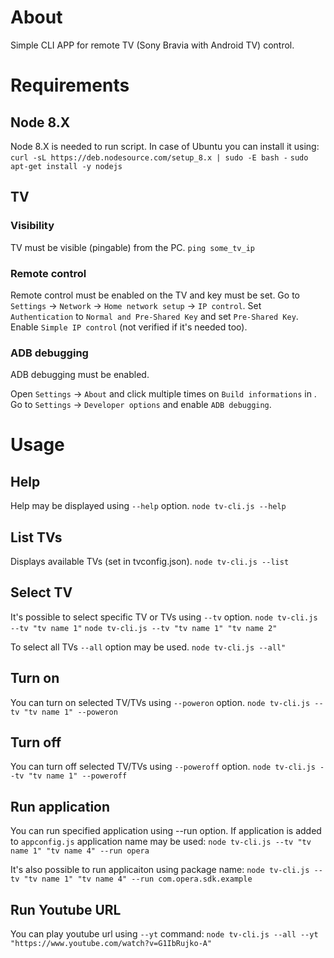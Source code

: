 # About
Simple CLI APP for remote TV (Sony Bravia with Android TV) control.

# Requirements
## Node 8.X
Node 8.X is needed to run script. In case of Ubuntu you can install it using:
`curl -sL https://deb.nodesource.com/setup_8.x | sudo -E bash -`
`sudo apt-get install -y nodejs`
## TV
### Visibility
TV must be visible (pingable) from the PC.
`ping some_tv_ip`
### Remote control
Remote control must be enabled on the TV and key must be set.
Go to `Settings` -> `Network` -> `Home network setup` -> `IP control`.
Set `Authentication` to `Normal and Pre-Shared Key` and set `Pre-Shared Key`.
Enable `Simple IP control` (not verified if it's needed too).

### ADB debugging
ADB debugging must be enabled.

Open `Settings` -> `About` and click multiple times on `Build informations` in .
Go to `Settings` -> `Developer options` and enable `ADB debugging`.

# Usage

## Help
Help may be displayed using `--help` option.
`node tv-cli.js --help`

## List TVs
Displays available TVs (set in tvconfig.json).
`node tv-cli.js --list`

## Select TV
It's possible to select specific TV or TVs using `--tv` option.
`node tv-cli.js --tv "tv name 1"`
`node tv-cli.js --tv "tv name 1" "tv name 2"`

To select all TVs `--all` option may be used.
`node tv-cli.js --all"`

## Turn on
You can turn on selected TV/TVs using `--poweron` option.
`node tv-cli.js --tv "tv name 1" --poweron`

## Turn off
You can turn off selected TV/TVs using `--poweroff` option.
`node tv-cli.js --tv "tv name 1" --poweroff`

## Run application
You can run specified application using --run option.
If application is added to `appconfig.js` application name may be used:
`node tv-cli.js --tv "tv name 1" "tv name 4" --run opera`

It's also possible to run applicaiton using package name:
`node tv-cli.js --tv "tv name 1" "tv name 4" --run com.opera.sdk.example`

## Run Youtube URL
You can play youtube url using `--yt` command:
`node tv-cli.js --all --yt "https://www.youtube.com/watch?v=G1IbRujko-A"`
